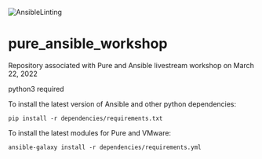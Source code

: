 ![AnsibleLinting](https://github.com/wwt/pure_ansible_workshop/actions/workflows/ansible-lint.yml/badge.svg)

# pure_ansible_workshop

Repository associated with Pure and Ansible livestream workshop on March 22, 2022

python3 required


To install the latest version of Ansible and other python dependencies:

```
pip install -r dependencies/requirements.txt
```

To install the latest modules for Pure and VMware:

```
ansible-galaxy install -r dependencies/requirements.yml
```
